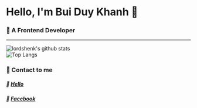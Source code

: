 # Hello, I'm Bui Duy Khanh  :palm_tree:
### :watermelon: A Frontend Developer  
***  
![lordshenk's github stats](https://github-readme-stats.vercel.app/api?username=lordshenk&count_private=true&show_icons=true&theme=tokyonight)  
![Top Langs](https://github-readme-stats.vercel.app/api/top-langs/?username=lordshenk&layout=compact&theme=tokyonight)  
### :strawberry: Contact to me  
##### :tangerine: [Hello](https://hello-shen.vercel.app/)  
##### :grapes: [Facebook](https://www.facebook.com/khanh2909/)  
